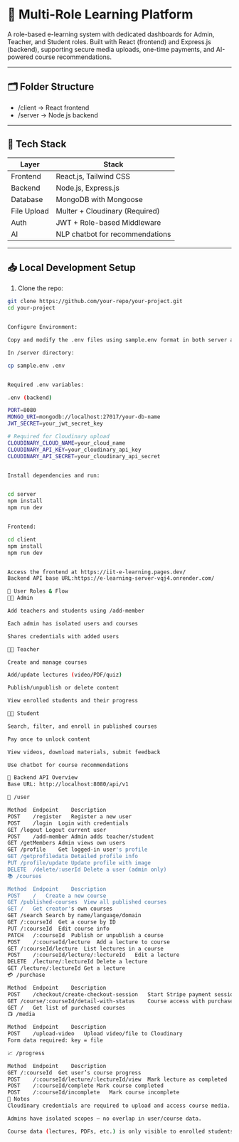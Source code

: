 # 📘 Multi-Role Learning Platform

A role-based e-learning system with dedicated dashboards for Admin, Teacher, and Student roles. Built with React (frontend) and Express.js (backend), supporting secure media uploads, one-time payments, and AI-powered course recommendations.

---

## 🗂 Folder Structure

- /client → React frontend
- /server → Node.js backend

---

## 🧰 Tech Stack

| Layer        | Stack                             |
|--------------|------------------------------------|
| Frontend     | React.js, Tailwind CSS             |
| Backend      | Node.js, Express.js                |
| Database     | MongoDB with Mongoose              |
| File Upload  | Multer + Cloudinary (Required)     |
| Auth         | JWT + Role-based Middleware        |
| AI           | NLP chatbot for recommendations    |

---

## 📥 Local Development Setup

1. Clone the repo:

```bash
git clone https://github.com/your-repo/your-project.git
cd your-project


Configure Environment:

Copy and modify the .env files using sample.env format in both server and client (as needed):

In /server directory:

cp sample.env .env


Required .env variables:

.env (backend)

PORT=8080
MONGO_URI=mongodb://localhost:27017/your-db-name
JWT_SECRET=your_jwt_secret_key

# Required for Cloudinary upload
CLOUDINARY_CLOUD_NAME=your_cloud_name
CLOUDINARY_API_KEY=your_cloudinary_api_key
CLOUDINARY_API_SECRET=your_cloudinary_api_secret


Install dependencies and run:


cd server
npm install
npm run dev


Frontend:

cd client
npm install
npm run dev


Access the frontend at https://iit-e-learning.pages.dev/
Backend API base URL:https://e-learning-server-vqj4.onrender.com/

👥 User Roles & Flow
🧑‍💼 Admin

Add teachers and students using /add-member

Each admin has isolated users and courses

Shares credentials with added users

👨‍🏫 Teacher

Create and manage courses

Add/update lectures (video/PDF/quiz)

Publish/unpublish or delete content

View enrolled students and their progress

🧑‍🎓 Student

Search, filter, and enroll in published courses

Pay once to unlock content

View videos, download materials, submit feedback

Use chatbot for course recommendations

📁 Backend API Overview
Base URL: http://localhost:8080/api/v1

🔐 /user

Method	Endpoint	Description
POST	/register	Register a new user
POST	/login	Login with credentials
GET	/logout	Logout current user
POST	/add-member	Admin adds teacher/student
GET	/getMembers	Admin views own users
GET	/profile	Get logged-in user's profile
GET	/getprofiledata	Detailed profile info
PUT	/profile/update	Update profile with image
DELETE	/delete/:userId	Delete a user (admin only)
📚 /courses

Method	Endpoint	Description
POST	/	Create a new course
GET	/published-courses	View all published courses
GET	/	Get creator's own courses
GET	/search	Search by name/language/domain
GET	/:courseId	Get a course by ID
PUT	/:courseId	Edit course info
PATCH	/:courseId	Publish or unpublish a course
POST	/:courseId/lecture	Add a lecture to course
GET	/:courseId/lecture	List lectures in a course
POST	/:courseId/lecture/:lectureId	Edit a lecture
DELETE	/lecture/:lectureId	Delete a lecture
GET	/lecture/:lectureId	Get a lecture
💳 /purchase

Method	Endpoint	Description
POST	/checkout/create-checkout-session	Start Stripe payment session
GET	/course/:courseId/detail-with-status	Course access with purchase check
GET	/	Get list of purchased courses
📺 /media

Method	Endpoint	Description
POST	/upload-video	Upload video/file to Cloudinary
Form data required: key = file

📈 /progress

Method	Endpoint	Description
GET	/:courseId	Get user’s course progress
POST	/:courseId/lecture/:lectureId/view	Mark lecture as completed
POST	/:courseId/complete	Mark course completed
POST	/:courseId/incomplete	Mark course incomplete
📌 Notes
Cloudinary credentials are required to upload and access course media.

Admins have isolated scopes — no overlap in user/course data.

Course data (lectures, PDFs, etc.) is only visible to enrolled students.

